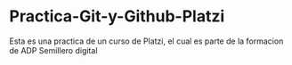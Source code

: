 # Practica-Git-y-Github-Platzi
Esta es una practica de un curso de Platzi, el cual es parte de la formacion de ADP Semillero digital
